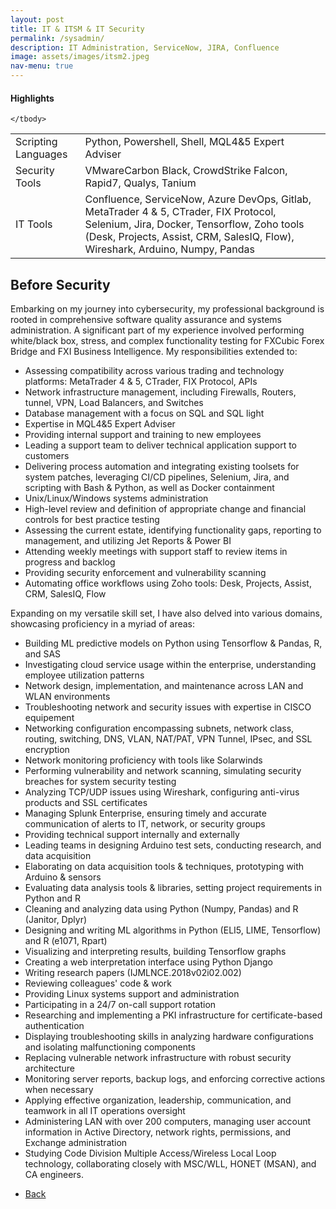 ```yaml
---
layout: post
title: IT & ITSM & IT Security 
permalink: /sysadmin/
description: IT Administration, ServiceNow, JIRA, Confluence
image: assets/images/itsm2.jpeg
nav-menu: true
---
```

<h4>Highlights</h4>
<div class="table-wrapper">
  <table>
    <tbody>
      <tr>
        <td>Scripting Languages</td>
        <td>Python, Powershell, Shell, MQL4&5 Expert Adviser</td>
      </tr>
       <tr>
        <td>Security Tools </td>
        <td>VMwareCarbon Black, CrowdStrike Falcon, Rapid7, Qualys, Tanium
      </td>
      </tr>
        <tr>
        <td> IT Tools </td>
        <td>Confluence, ServiceNow, Azure DevOps, Gitlab, MetaTrader 4 & 5, CTrader, FIX Protocol, Selenium, Jira, Docker, Tensorflow, Zoho tools (Desk, Projects, Assist, CRM, SalesIQ, Flow), Wireshark, Arduino, Numpy, Pandas
      </td>
      </tr>

    </tbody>
  </table>
</div>

## Before Security

Embarking on my journey into cybersecurity, my professional background is rooted in comprehensive software quality assurance and systems administration. A significant part of my experience involved performing white/black box, stress, and complex functionality testing for FXCubic Forex Bridge and FXI Business Intelligence. My responsibilities extended to:

- Assessing compatibility across various trading and technology platforms: MetaTrader 4 & 5, CTrader, FIX Protocol, APIs
- Network infrastructure management, including Firewalls, Routers, tunnel, VPN, Load Balancers, and Switches
- Database management with a focus on SQL and SQL light
- Expertise in MQL4&5 Expert Adviser
- Providing internal support and training to new employees
- Leading a support team to deliver technical application support to customers
- Delivering process automation and integrating existing toolsets for system patches, leveraging CI/CD pipelines, Selenium, Jira, and scripting with Bash & Python, as well as Docker containment
- Unix/Linux/Windows systems administration
- High-level review and definition of appropriate change and financial controls for best practice testing
- Assessing the current estate, identifying functionality gaps, reporting to management, and utilizing Jet Reports & Power BI
- Attending weekly meetings with support staff to review items in progress and backlog
- Providing security enforcement and vulnerability scanning
- Automating office workflows using Zoho tools: Desk, Projects, Assist, CRM, SalesIQ, Flow

Expanding on my versatile skill set, I have also delved into various domains, showcasing proficiency in a myriad of areas:

- Building ML predictive models on Python using Tensorflow & Pandas, R, and SAS
- Investigating cloud service usage within the enterprise, understanding employee utilization patterns
- Network design, implementation, and maintenance across LAN and WLAN environments
- Troubleshooting network and security issues with expertise in CISCO equipement
- Networking configuration encompassing subnets, network class, routing, switching, DNS, VLAN, NAT/PAT, VPN Tunnel, IPsec, and SSL encryption
- Network monitoring proficiency with tools like Solarwinds
- Performing vulnerability and network scanning, simulating security breaches for system security testing
- Analyzing TCP/UDP issues using Wireshark, configuring anti-virus products and SSL certificates
- Managing Splunk Enterprise, ensuring timely and accurate communication of alerts to IT, network, or security groups
- Providing technical support internally and externally
- Leading teams in designing Arduino test sets, conducting research, and data acquisition
- Elaborating on data acquisition tools & techniques, prototyping with Arduino & sensors
- Evaluating data analysis tools & libraries, setting project requirements in Python and R
- Cleaning and analyzing data using Python (Numpy, Pandas) and R (Janitor, Dplyr)
- Designing and writing ML algorithms in Python (ELI5, LIME, Tensorflow) and R (e1071, Rpart)
- Visualizing and interpreting results, building Tensorflow graphs
- Creating a web interpretation interface using Python Django
- Writing research papers (IJMLNCE.2018v02i02.002)
- Reviewing colleagues' code & work
- Providing Linux systems support and administration
- Participating in a 24/7 on-call support rotation
- Researching and implementing a PKI infrastructure for certificate-based authentication
- Displaying troubleshooting skills in analyzing hardware configurations and isolating malfunctioning components
- Replacing vulnerable network infrastructure with robust security architecture
- Monitoring server reports, backup logs, and enforcing corrective actions when necessary
- Applying effective organization, leadership, communication, and teamwork in all IT operations oversight
- Administering LAN with over 200 computers, managing user account information in Active Directory, network rights, permissions, and Exchange administration
- Studying Code Division Multiple Access/Wireless Local Loop technology, collaborating closely with MSC/WLL, HONET (MSAN), and CA engineers.

<ul class="actions">
<li><a href="/" class="button next scrolly">Back</a></li>
</ul>
